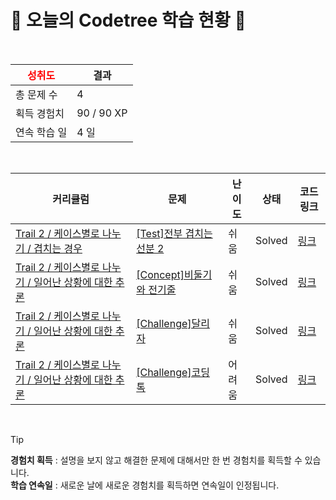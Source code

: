 # 🌲 오늘의 Codetree 학습 현황 🌲

<br />

| <span style="color:red;display:block;text-align:center;"> **성취도**</span> | 결과 |
|---|---|
| 총 문제 수 | 4 |
| 획득 경험치 | 90 / 90 XP |
| 연속 학습 일 | 4 일 |

<br />

|커리큘럼|문제|난이도|상태|코드 링크|
|---|---|---|---|---|
|[Trail 2 / 케이스별로 나누기 / 겹치는 경우](https://www.codetree.ai/trail-info/novice-mid/)|[[Test]전부 겹치는 선분 2](https://www.codetree.ai/trails/complete/curated-cards/test-overlapping-line-segments-2/)|쉬움|Solved|[링크](https://github.com/dlacksdn/codetree-TILs/blob/main/250219/%EC%A0%84%EB%B6%80%20%EA%B2%B9%EC%B9%98%EB%8A%94%20%EC%84%A0%EB%B6%84%202/overlapping-line-segments-2.cpp)|
|[Trail 2 / 케이스별로 나누기 / 일어난 상황에 대한 추론](https://www.codetree.ai/trail-info/novice-mid/)|[[Concept]비둘기와 전기줄](https://www.codetree.ai/trails/complete/curated-cards/intro-pigeons-and-electric-cords/)|쉬움|Solved|[링크](https://github.com/dlacksdn/codetree-TILs/blob/main/250219/%EB%B9%84%EB%91%98%EA%B8%B0%EC%99%80%20%EC%A0%84%EA%B8%B0%EC%A4%84/pigeons-and-electric-cords.cpp)|
|[Trail 2 / 케이스별로 나누기 / 일어난 상황에 대한 추론](https://www.codetree.ai/trail-info/novice-mid/)|[[Challenge]달리자](https://www.codetree.ai/trails/complete/curated-cards/challenge-run-and-run/)|쉬움|Solved|[링크](https://github.com/dlacksdn/codetree-TILs/blob/main/250219/%EB%8B%AC%EB%A6%AC%EC%9E%90/run-and-run.cpp)|
|[Trail 2 / 케이스별로 나누기 / 일어난 상황에 대한 추론](https://www.codetree.ai/trail-info/novice-mid/)|[[Challenge]코딩톡](https://www.codetree.ai/trails/complete/curated-cards/challenge-coding-talk/)|어려움|Solved|[링크](https://github.com/dlacksdn/codetree-TILs/blob/main/250219/%EC%BD%94%EB%94%A9%ED%86%A1/coding-talk.cpp)|


<br />

> [!TIP]
> **경험치 획득** : 설명을 보지 않고 해결한 문제에 대해서만 한 번 경험치를 획득할 수 있습니다.  
> **학습 연속일** : 새로운 날에 새로운 경험치를 획득하면 연속일이 인정됩니다.

